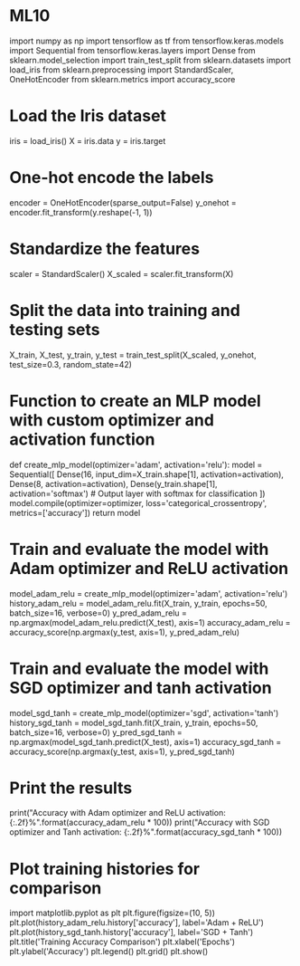 # ML10
import numpy as np
import tensorflow as tf
from tensorflow.keras.models import Sequential
from tensorflow.keras.layers import Dense
from sklearn.model_selection import train_test_split
from sklearn.datasets import load_iris
from sklearn.preprocessing import StandardScaler, OneHotEncoder
from sklearn.metrics import accuracy_score
 
# Load the Iris dataset
iris = load_iris()
X = iris.data
y = iris.target
 
# One-hot encode the labels
encoder = OneHotEncoder(sparse_output=False)
y_onehot = encoder.fit_transform(y.reshape(-1, 1))
 
# Standardize the features
scaler = StandardScaler()
X_scaled = scaler.fit_transform(X)
 
# Split the data into training and testing sets
X_train, X_test, y_train, y_test = train_test_split(X_scaled, y_onehot, test_size=0.3, random_state=42)
 
# Function to create an MLP model with custom optimizer and activation function
def create_mlp_model(optimizer='adam', activation='relu'):
   model = Sequential([
       Dense(16, input_dim=X_train.shape[1], activation=activation),
       Dense(8, activation=activation),
       Dense(y_train.shape[1], activation='softmax')  # Output layer with softmax for classification
   ])
   model.compile(optimizer=optimizer, loss='categorical_crossentropy', metrics=['accuracy'])
   return model
 
# Train and evaluate the model with Adam optimizer and ReLU activation
model_adam_relu = create_mlp_model(optimizer='adam', activation='relu')
history_adam_relu = model_adam_relu.fit(X_train, y_train, epochs=50, batch_size=16, verbose=0)
y_pred_adam_relu = np.argmax(model_adam_relu.predict(X_test), axis=1)
accuracy_adam_relu = accuracy_score(np.argmax(y_test, axis=1), y_pred_adam_relu)
 
# Train and evaluate the model with SGD optimizer and tanh activation
model_sgd_tanh = create_mlp_model(optimizer='sgd', activation='tanh')
history_sgd_tanh = model_sgd_tanh.fit(X_train, y_train, epochs=50, batch_size=16, verbose=0)
y_pred_sgd_tanh = np.argmax(model_sgd_tanh.predict(X_test), axis=1)
accuracy_sgd_tanh = accuracy_score(np.argmax(y_test, axis=1), y_pred_sgd_tanh)
 
# Print the results
print("Accuracy with Adam optimizer and ReLU activation: {:.2f}%".format(accuracy_adam_relu * 100))
print("Accuracy with SGD optimizer and Tanh activation: {:.2f}%".format(accuracy_sgd_tanh * 100))
 
# Plot training histories for comparison
import matplotlib.pyplot as plt
plt.figure(figsize=(10, 5))
plt.plot(history_adam_relu.history['accuracy'], label='Adam + ReLU')
plt.plot(history_sgd_tanh.history['accuracy'], label='SGD + Tanh')
plt.title('Training Accuracy Comparison')
plt.xlabel('Epochs')
plt.ylabel('Accuracy')
plt.legend()
plt.grid()
plt.show()
